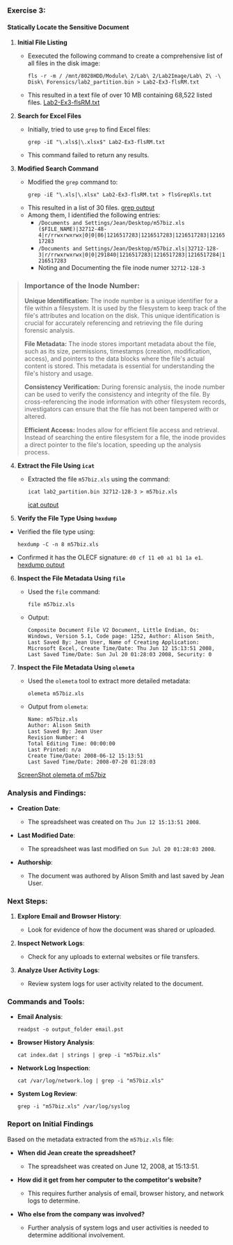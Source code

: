 ### Exercise 3:

#### Statically Locate the Sensitive Document

1. **Initial File Listing**
   - Eexecuted the following command to create a comprehensive list of all files in the disk image:
     ```shell
     fls -r -m / /mnt/8028HDD/Module\ 2/Lab\ 2/Lab2Image/Lab\ 2\ -\ Disk\ Forensics/lab2_partition.bin > Lab2-Ex3-flsRM.txt
     ```
   - This resulted in a text file of over 10 MB containing 68,522 listed files.
[Lab2-Ex3-flsRM.txt](https://github.com/blackTieV2/ZEIT8028/blob/main/Labs/Lab2/OutputFiles/Lab2-Ex3-flsRM.txt)
2. **Search for Excel Files**
   - Initially, tried to use `grep` to find Excel files:
     ```shell
     grep -iE "\.xls$|\.xlsx$" Lab2-Ex3-flsRM.txt
     ```
   - This command failed to return any results.

3. **Modified Search Command**
   - Modified the `grep` command to:
     ```shell
     grep -iE "\.xls|\.xlsx" Lab2-Ex3-flsRM.txt > flsGrepXls.txt
     ```
   - This resulted in a list of 30 files.
     [grep output](https://github.com/blackTieV2/ZEIT8028/blob/main/Labs/Lab2/OutputFiles/flsGrepXls.txt)
   - Among them, I identified the following entries:
     - `/Documents and Settings/Jean/Desktop/m57biz.xls ($FILE_NAME)|32712-48-4|r/rrwxrwxrwx|0|0|86|1216517283|1216517283|1216517283|1216517283`
     - `/Documents and Settings/Jean/Desktop/m57biz.xls|32712-128-3|r/rrwxrwxrwx|0|0|291840|1216517283|1216517283|1216517284|1216517283`
     - Noting and Documenting the file inode numer
     `32712-128-3`
> ### Importance of the Inode Number:
> **Unique Identification:**
> The inode number is a unique identifier for a file within a filesystem. It is used by the filesystem to keep track of the file's attributes and location on the disk. This unique identification is crucial for accurately referencing and retrieving the file during forensic analysis.
>
> **File Metadata:**
> The inode stores important metadata about the file, such as its size, permissions, timestamps (creation, modification, access), and pointers to the data blocks where the file's actual content is stored. This metadata is essential for understanding the file's history and usage.
>
> **Consistency Verification:**
> During forensic analysis, the inode number can be used to verify the consistency and integrity of the file. By cross-referencing the inode information with other filesystem records, investigators can ensure that the file has not been tampered with or altered.
>
> **Efficient Access:**
> Inodes allow for efficient file access and retrieval. Instead of searching the entire filesystem for a file, the inode provides a direct pointer to the file's location, speeding up the analysis process.


4. **Extract the File Using `icat`**
   - Extracted the file `m57biz.xls` using the command:
     ```shell
     icat lab2_partition.bin 32712-128-3 > m57biz.xls
     ```
     [icat output](https://github.com/blackTieV2/ZEIT8028/blob/main/Labs/Lab2/OutputFiles/m57biz.xls)

  5. **Verify the File Type Using `hexdump`**
   - Verified the file type using:
     ```shell
     hexdump -C -n 8 m57biz.xls
     ```
   - Confirmed it has the OLECF signature: `d0 cf 11 e0 a1 b1 1a e1`.
   [hexdump output](https://github.com/blackTieV2/ZEIT8028/blob/main/Labs/Lab2/OutputFiles/Lab2-Ex3-HexDump.txt)

6. **Inspect the File Metadata Using `file`**
   - Used the `file` command:
     ```shell
     file m57biz.xls
     ```
   - Output: 
     ```
     Composite Document File V2 Document, Little Endian, Os: Windows, Version 5.1, Code page: 1252, Author: Alison Smith, Last Saved By: Jean User, Name of Creating Application: Microsoft Excel, Create Time/Date: Thu Jun 12 15:13:51 2008, Last Saved Time/Date: Sun Jul 20 01:28:03 2008, Security: 0
     ```

7. **Inspect the File Metadata Using `olemeta`**
   - Used the `olemeta` tool to extract more detailed metadata:
     ```shell
     olemeta m57biz.xls
     ```
   - Output from `olemeta`:
     ```
     Name: m57biz.xls
     Author: Alison Smith
     Last Saved By: Jean User
     Revision Number: 4
     Total Editing Time: 00:00:00
     Last Printed: n/a
     Create Time/Date: 2008-06-12 15:13:51
     Last Saved Time/Date: 2008-07-20 01:28:03
     ```
   [ScreenShot olemeta of m57biz](https://github.com/blackTieV2/ZEIT8028/blob/main/Labs/Lab2/ScreenShots/Lab2-Ex3-FindingXls-SC6.JPG)
### Analysis and Findings:

- **Creation Date**:
  - The spreadsheet was created on `Thu Jun 12 15:13:51 2008`.

- **Last Modified Date**:
  - The spreadsheet was last modified on `Sun Jul 20 01:28:03 2008`.

- **Authorship**:
  - The document was authored by Alison Smith and last saved by Jean User.

### Next Steps:

1. **Explore Email and Browser History**:
   - Look for evidence of how the document was shared or uploaded.

2. **Inspect Network Logs**:
   - Check for any uploads to external websites or file transfers.

3. **Analyze User Activity Logs**:
   - Review system logs for user activity related to the document.

### Commands and Tools:

- **Email Analysis**:
  ```shell
  readpst -o output_folder email.pst
  ```

- **Browser History Analysis**:
  ```shell
  cat index.dat | strings | grep -i "m57biz.xls"
  ```

- **Network Log Inspection**:
  ```shell
  cat /var/log/network.log | grep -i "m57biz.xls"
  ```

- **System Log Review**:
  ```shell
  grep -i "m57biz.xls" /var/log/syslog
  ```

### Report on Initial Findings

Based on the metadata extracted from the `m57biz.xls` file:

- **When did Jean create the spreadsheet?**
  - The spreadsheet was created on June 12, 2008, at 15:13:51.

- **How did it get from her computer to the competitor's website?**
  - This requires further analysis of email, browser history, and network logs to determine.

- **Who else from the company was involved?**
  - Further analysis of system logs and user activities is needed to determine additional involvement.

